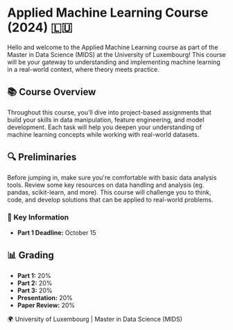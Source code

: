 # Applied Machine Learning Course (2024) 🇱🇺

Hello and welcome to the Applied Machine Learning course as part of the Master in Data Science (MIDS) at the University of Luxembourg! This course will be your gateway to understanding and implementing machine learning in a real-world context, where theory meets practice.

## 📚 Course Overview

Throughout this course, you’ll dive into project-based assignments that build your skills in data manipulation, feature engineering, and model development. Each task will help you deepen your understanding of machine learning concepts while working with real-world datasets.


## 🔍 Preliminaries

Before jumping in, make sure you're comfortable with basic data analysis tools. Review some key resources on data handling and analysis (eg. pandas, scikit-learn, and more). This course will challenge you to think, code, and develop solutions that can be applied to real-world problems.

### 🔑 Key Information
- **Part 1 Deadline:** October 15

## 📊 Grading
- **Part 1:** 20%
- **Part 2:** 20%
- **Part 3:** 20%
- **Presentation:** 20%
- **Paper Review:** 20%



🌍 University of Luxembourg | Master in Data Science (MIDS)

